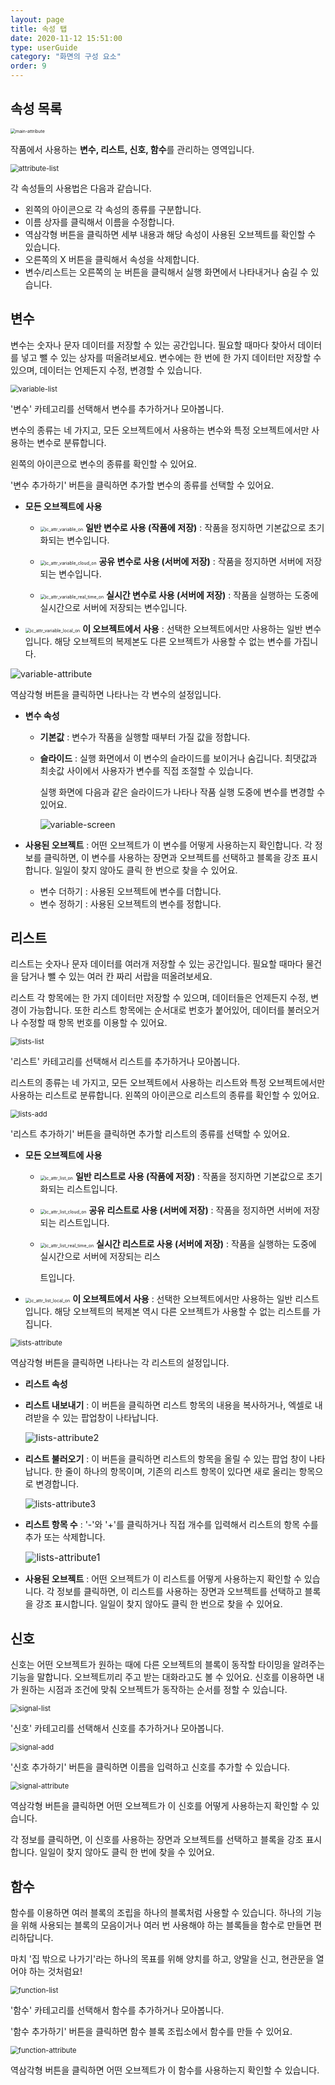 ```yaml
---
layout: page
title: 속성 탭
date: 2020-11-12 15:51:00
type: userGuide
category: "화면의 구성 요소"
order: 9
---
```


## 속성 목록


<img src="images/window/main-attribute.png" alt="main-attribute" style="zoom: 50%;" />



작품에서 사용하는 **변수, 리스트, 신호, 함수**를 관리하는 영역입니다.



<img src="images/window/attribute-list.png" alt="attribute-list" style="zoom:80%;" />



각 속성들의 사용법은 다음과 같습니다.

+ 왼쪽의 아이콘으로 각 속성의 종류를 구분합니다.
+ 이름 상자를 클릭해서 이름을 수정합니다.
+ 역삼각형 버튼을 클릭하면 세부 내용과 해당 속성이 사용된 오브젝트를 확인할 수 있습니다.
+ 오른쪽의 X 버튼을 클릭해서 속성을 삭제합니다.
+ 변수/리스트는 오른쪽의 눈 버튼을 클릭해서 실행 화면에서 나타내거나 숨길 수 있습니다.





## 변수

변수는 숫자나 문자 데이터를 저장할 수 있는 공간입니다. 필요할 때마다 찾아서 데이터를 넣고 뺄 수 있는 상자를 떠올려보세요.
변수에는 한 번에 한 가지 데이터만 저장할 수 있으며, 데이터는 언제든지 수정, 변경할 수 있습니다.



<img src="images/window/variable-list.png" alt="variable-list" style="zoom:80%;" />



'변수' 카테고리를 선택해서 변수를 추가하거나 모아봅니다.

변수의 종류는 네 가지고, 모든 오브젝트에서 사용하는 변수와 특정 오브젝트에서만 사용하는 변수로 분류합니다.

왼쪽의 아이콘으로 변수의 종류를 확인할 수 있어요.



'변수 추가하기' 버튼을 클릭하면 추가할 변수의 종류를 선택할 수 있어요.

+ **모든 오브젝트에 사용**

  + <img src="images/icon/ic_attr_variable_on.png" alt="ic_attr_variable_on" style="zoom:50%;" /> **일반 변수로 사용 (작품에 저장)**  : 작품을 정지하면 기본값으로 초기화되는 변수입니다.

  + <img src="images/icon/ic_attr_variable_cloud_on.png" alt="ic_attr_variable_cloud_on" style="zoom:50%;" /> **공유 변수로 사용 (서버에 저장)** : 작품을 정지하면 서버에 저장되는 변수입니다.

  + <img src="images/icon/ic_attr_variable_real_time_on.png" alt="ic_attr_variable_real_time_on" style="zoom:50%;" /> **실시간 변수로 사용 (서버에 저장)** : 작품을 실행하는 도중에 실시간으로 서버에 저장되는 변수입니다.

+ <img src="images/icon/ic_attr_variable_local_on.png" alt="ic_attr_variable_local_on" style="zoom:50%;" /> **이 오브젝트에서 사용** : 선택한 오브젝트에서만 사용하는 일반 변수입니다. 해당 오브젝트의 복제본도 다른 오브젝트가 사용할 수 없는 변수를 가집니다.



![variable-attribute](images/window/variable-attribute.png)



역삼각형 버튼을 클릭하면 나타나는 각 변수의 설정입니다.

+ **변수 속성**

  + **기본값** : 변수가 작품을 실행할 때부터 가질 값을 정합니다.

  + **슬라이드** : 실행 화면에서 이 변수의 슬라이드를 보이거나 숨깁니다. 최댓값과 최솟값 사이에서 사용자가 변수를 직접 조절할 수 있습니다.

    실행 화면에 다음과 같은 슬라이드가 나타나 작품 실행 도중에 변수를 변경할 수 있어요.

       ![variable-screen](images/window/variable-screen.png)



+ **사용된 오브젝트** : 어떤 오브젝트가 이 변수를 어떻게 사용하는지 확인합니다. 각 정보를 클릭하면, 이 변수를 사용하는 장면과 오브젝트를 선택하고 블록을 강조 표시합니다. 일일이 찾지 않아도 클릭 한 번으로 찾을 수 있어요.

  + 변수 더하기 : 사용된 오브젝트에 변수를 더합니다.
  + 변수 정하기 : 사용된 오브젝트의 변수를 정합니다.






## 리스트

리스트는 숫자나 문자 데이터를 여러개 저장할 수 있는 공간입니다. 필요할 때마다 물건을 담거나 뺄 수 있는 여러 칸 짜리 서랍을 떠올려보세요.

리스트 각 항목에는 한 가지 데이터만 저장할 수 있으며, 데이터들은 언제든지 수정, 변경이 가능합니다. 또한 리스트 항목에는 순서대로 번호가 붙어있어, 데이터를 불러오거나 수정할 때 항목 번호를 이용할 수 있어요.



<img src="images/window/lists-list.png" alt="lists-list" style="zoom:80%;" />



'리스트' 카테고리를 선택해서 리스트를 추가하거나 모아봅니다.

리스트의 종류는 네 가지고, 모든 오브젝트에서 사용하는 리스트와 특정 오브젝트에서만 사용하는 리스트로 분류합니다. 왼쪽의 아이콘으로 리스트의 종류를 확인할 수 있어요.



<img src="images/window/lists-add.png" alt="lists-add" style="zoom:80%;" />



'리스트 추가하기' 버튼을 클릭하면 추가할 리스트의 종류를 선택할 수 있어요.

+ **모든 오브젝트에 사용**

  + <img src="images/icon/ic_attr_list_on.png" alt="ic_attr_list_on" style="zoom:50%;" /> **일반 리스트로 사용 (작품에 저장)** : 작품을 정지하면 기본값으로 초기화되는 리스트입니다.

  + <img src="images/icon/ic_attr_list_cloud_on.png" alt="ic_attr_list_cloud_on" style="zoom:50%;" /> **공유 리스트로 사용 (서버에 저장)** : 작품을 정지하면 서버에 저장되는 리스트입니다.

  + <img src="images/icon/ic_attr_list_real_time_on.png" alt="ic_attr_list_real_time_on" style="zoom:50%;" /> **실시간 리스트로 사용 (서버에 저장)** : 작품을 실행하는 도중에 실시간으로 서버에 저장되는 리스

    트입니다.


+ <img src="images/icon/ic_attr_list_local_on.png" alt="ic_attr_list_local_on" style="zoom:50%;" /> **이 오브젝트에서 사용** : 선택한 오브젝트에서만 사용하는 일반 리스트입니다. 해당 오브젝트의 복제본 역시 다른 오브젝트가 사용할 수 없는 리스트를 가집니다.



<img src="images/window/lists-attribute.png" alt="lists-attribute" style="zoom:80%;" />



역삼각형 버튼을 클릭하면 나타나는 각 리스트의 설정입니다.

+ **리스트 속성**

+ **리스트 내보내기** : 이 버튼을 클릭하면 리스트 항목의 내용을 복사하거나, 엑셀로 내려받을 수 있는 팝업창이 나타납니다.



  <img src="images/window/lists-attribute2.png" alt="lists-attribute2" style="zoom: 105%;" />





+ **리스트 불러오기** : 이 버튼을 클릭하면 리스트의 항목을 올릴 수 있는 팝업 창이 나타납니다. 한 줄이 하나의 항목이며, 기존의 리스트 항목이 있다면 새로 올리는 항목으로 변경합니다.



  ![lists-attribute3](images/window/lists-attribute3.png)



+ **리스트 항목 수** : '-'와 '+'를 클릭하거나 직접 개수를 입력해서 리스트의 항목 수를 추가 또는 삭제합니다.



  ​                                                     <img src="images/window/lists-attribute1.png" alt="lists-attribute1" style="zoom:110%;" />



+ **사용된 오브젝트** : 어떤 오브젝트가 이 리스트를 어떻게 사용하는지 확인할 수 있습니다. 각 정보를 클릭하면, 이 리스트를 사용하는 장면과 오브젝트를 선택하고 블록을 강조 표시합니다. 일일이 찾지 않아도 클릭 한 번으로 찾을 수 있어요.





## 신호

신호는 어떤 오브젝트가 원하는 때에 다른 오브젝트의 블록이 동작할 타이밍을 알려주는 기능을 말합니다. 오브젝트끼리 주고 받는 대화라고도 볼 수 있어요.
신호를 이용하면 내가 원하는 시점과 조건에 맞춰 오브젝트가 동작하는 순서를 정할 수 있습니다.

<img src="images/window/signal-list.png" alt="signal-list" style="zoom:80%;" />



'신호' 카테고리를 선택해서 신호를 추가하거나 모아봅니다.



<img src="images/window/signal-add.png" alt="signal-add" style="zoom:80%;" />



'신호 추가하기' 버튼을 클릭하면 이름을 입력하고 신호를 추가할 수 있습니다.



<img src="images/window/signal-attribute.png" alt="signal-attribute" style="zoom:80%;" />



역삼각형 버튼을 클릭하면 어떤 오브젝트가 이 신호를 어떻게 사용하는지 확인할 수 있습니다.

각 정보를 클릭하면, 이 신호를 사용하는 장면과 오브젝트를 선택하고 블록을 강조 표시합니다. 일일이 찾지 않아도 클릭 한 번에 찾을 수 있어요.





## 함수

함수를 이용하면 여러 블록의 조립을 하나의 블록처럼 사용할 수 있습니다. 하나의 기능을 위해 사용되는 블록의 모음이거나 여러 번 사용해야 하는 블록들을 함수로 만들면 편리하답니다.

마치 '집 밖으로 나가기'라는 하나의 목표를 위해 양치를 하고, 양말을 신고, 현관문을 열어야 하는 것처럼요!



<img src="images/window/function-list.png" alt="function-list" style="zoom:80%;" />



'함수' 카테고리를 선택해서 함수를 추가하거나 모아봅니다.

'함수 추가하기' 버튼을 클릭하면 함수 블록 조립소에서 함수를 만들 수 있어요.



<img src="images/window/function-attribute.png" alt="function-attribute" style="zoom:80%;" />



역삼각형 버튼을 클릭하면 어떤 오브젝트가 이 함수를 사용하는지 확인할 수 있습니다.
